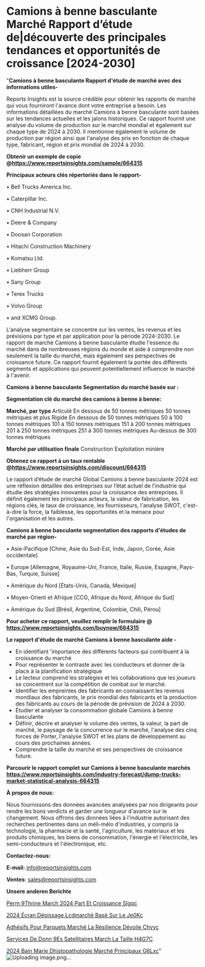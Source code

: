 # Camions à benne basculante Marché Rapport d’étude de|découverte des principales tendances et opportunités de croissance [2024-2030]

"<strong>Camions à benne basculante Rapport d'étude de marché avec des informations utiles-</strong>

Reports Insights est la source crédible pour obtenir les rapports de marché qui vous fourniront l'avance dont votre entreprise a besoin. Les informations détaillées du marché Camions à benne basculante sont basées sur les tendances actuelles et les jalons historiques. Ce rapport fournit une analyse du volume de production sur le marché mondial et également sur chaque type de 2024 à 2030. Il mentionne également le volume de production par région ainsi que l'analyse des prix en fonction de chaque type, fabricant, région et prix mondial de 2024 à 2030.

<strong><b>Obtenir un exemple de copie @</b></strong><a href=https://www.reportsinsights.com/sample/664315><strong><b>https://www.reportsinsights.com/sample/664315</b></strong></a>

<b>Principaux acteurs clés répertoriés dans le rapport-</b>

<b> </b>• Bell Trucks America Inc.

• Caterpillar Inc.

• CNH Industrial N.V.

• Deere & Company

• Doosan Corporation

• Hitachi Construction Machinery

• Komatsu Ltd.

• Liebherr Group

• Sany Group

• Terex Trucks

• Volvo Group

• and XCMG Group.

L'analyse segmentaire se concentre sur les ventes, les revenus et les prévisions par type et par application pour la période 2024-2030. Le rapport de marché Camions à benne basculante étudie l'essence du marché dans de nombreuses régions du monde et aide à comprendre non seulement la taille du marché, mais également ses perspectives de croissance future. Ce rapport fournit également la portée des différents segments et applications qui peuvent potentiellement influencer le marché à l'avenir.

<strong>Camions à benne basculante Segmentation du marché basée sur :</strong>

<strong> Segmentation clé du marché des camions à benne à benne: </strong>

<strong> Marché, par type </strong>
Articulé
En dessous de 50 tonnes métriques
50 tonnes métriques et plus
Rigide
En dessous de 50 tonnes métriques
50 à 100 tonnes métriques
101 à 150 tonnes métriques
151 à 200 tonnes métriques
201 à 250 tonnes métriques
251 à 300 tonnes métriques
Au-dessus de 300 tonnes métriques

<strong> Marché par utilisation finale </strong>
Construction
Exploitation minière

<strong><b>Obtenez ce rapport à un taux rentable @</b></strong><a href=https://www.reportsinsights.com/discount/664315><strong><b>https://www.reportsinsights.com/discount/664315</b></strong></a>

Le rapport d’étude de marché Global Camions à benne basculante 2024 est une réflexion détaillée des entreprises sur l’état actuel de l’industrie qui étudie des stratégies innovantes pour la croissance des entreprises. Il définit également les principaux acteurs, la valeur de fabrication, les régions clés, le taux de croissance, les fournisseurs, l'analyse SWOT, c'est-à-dire la force, la faiblesse, les opportunités et la menace pour l'organisation et les autres.

<strong>Camions à benne basculante segmentation des rapports d'études de marché par région-</strong>

• Asie-Pacifique [Chine, Asie du Sud-Est, Inde, Japon, Corée, Asie occidentale]

• Europe [Allemagne, Royaume-Uni, France, Italie, Russie, Espagne, Pays-Bas, Turquie, Suisse]

• Amérique du Nord [États-Unis, Canada, Mexique]

• Moyen-Orient et Afrique [CCG, Afrique du Nord, Afrique du Sud]

• Amérique du Sud [Brésil, Argentine, Colombie, Chili, Pérou]

<strong>Pour acheter ce rapport, veuillez remplir le formulaire @   <a href=https://www.reportsinsights.com/buynow/664315>https://www.reportsinsights.com/buynow/664315</a></strong>

<strong>Le rapport d'étude de marché Camions à benne basculante aide -</strong>
<ul>
  <li>En identifiant 'importance des différents facteurs qui contribuent à la croissance du marché</li>
  <li>Pour représenter le contraste avec les conducteurs et donner de la place à la planification stratégique</li>
  <li>Le lecteur comprend les stratégies et les collaborations que les joueurs se concentrent sur la compétition de combat sur le marché.</li>
  <li>Identifier les empreintes des fabricants en connaissant les revenus mondiaux des fabricants, le prix mondial des fabricants et la production des fabricants au cours de la période de prévision de 2024 à 2030.</li>
  <li>Étudier et analyser la consommation globale Camions à benne basculante</li>
  <li>Définir, décrire et analyser le volume des ventes, la valeur, la part de marché, le paysage de la concurrence sur le marché, l'analyse des cinq forces de Porter, l'analyse SWOT et les plans de développement au cours des prochaines années.</li>
  <li>Comprendre la taille du marché et ses perspectives de croissance future.</li>
</ul>

<strong>Parcourir le rapport complet sur Camions à benne basculante marchés <a href=https://www.reportsinsights.com/industry-forecast/dump-trucks-market-statistical-analysis-664315>https://www.reportsinsights.com/industry-forecast/dump-trucks-market-statistical-analysis-664315</a></strong>

<strong>À propos de nous:</strong>

Nous fournissons des données avancées analysées par nos dirigeants pour rendre les bons verdicts et garder une longueur d'avance sur le changement. Nous offrons des données liées à l'industrie autorisant des recherches pertinentes dans un méli-mélo d'industries, y compris la technologie, la pharmacie et la santé, l'agriculture, les matériaux et les produits chimiques, les biens de consommation, l'énergie et l'électricité, les semi-conducteurs et l'électronique, etc.

<strong>Contactez-nous:</strong>

<strong>E-mail:</strong> <a href=mailto:info@reportsinsights.com>info@reportsinsights.com</a>

<strong>Ventes</strong>: <a href=mailto:sales@reportsinsights.com>sales@reportsinsights.com</a>

<strong>Unsere anderen Berichte</strong>

<a href=https://www.linkedin.com/pulse/perm%C3%A9thrine-march%C3%A9-2024-part-et-croissance-slgqc/>Perm 9Thrine March 2024 Part Et Croissance Slgqc</a>

<a href=https://www.linkedin.com/pulse/2024-écran-dépissage-lcdmarché-basé-sur-le-je0kc/>2024 Écran Dépissage Lcdmarché Basé Sur Le Je0Kc</a>

<a href=https://www.linkedin.com/pulse/adhésifs-pour-parquets-marché-la-résilience-dévoile-chyyc/>Adhésifs Pour Parquets Marché La Résilience Dévoile Chyyc</a>

<a href=https://www.linkedin.com/pulse/services-de-donn%C3%A9es-satellitaires-march%C3%A9-la-taille-h4g7c/>Services De Donn 9Es Satellitaires March La Taille H4G7C</a>

<a href=https://www.linkedin.com/pulse/2024-bain-marie-dhistopathologie-marché-principaux-g6lxc/>2024 Bain Marie Dhistopathologie Marché Principaux G6Lxc</a>"
![Uploading image.png…]()
